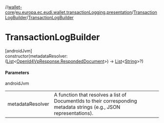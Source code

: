 //[wallet-core](../../../index.md)/[eu.europa.ec.eudi.wallet.transactionLogging.presentation](../index.md)/[TransactionLogBuilder](index.md)/[TransactionLogBuilder](-transaction-log-builder.md)

# TransactionLogBuilder

[androidJvm]\
constructor(metadataResolver: ([List](https://kotlinlang.org/api/latest/jvm/stdlib/kotlin-stdlib/kotlin.collections/-list/index.html)&lt;[OpenId4VpResponse.RespondedDocument](../../eu.europa.ec.eudi.wallet.transfer.openId4vp/-open-id4-vp-response/-responded-document/index.md)&gt;) -&gt; [List](https://kotlinlang.org/api/latest/jvm/stdlib/kotlin-stdlib/kotlin.collections/-list/index.html)&lt;[String](https://kotlinlang.org/api/latest/jvm/stdlib/kotlin-stdlib/kotlin/-string/index.html)&gt;?)

#### Parameters

androidJvm

| | |
|---|---|
| metadataResolver | A function that resolves a list of DocumentIds to their corresponding metadata strings (e.g., JSON representations). |
